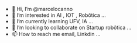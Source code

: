 - 👋 Hi, I’m @marcelocanno
- 👀 I’m interested in AI , IOT , Robôtica ...
- 🌱 I’m currently learning  UFV, IA ...
- 💞️ I’m looking to collaborate on Startup robôtica ...
- 📫 How to reach me email, Linkdin ...

<!---
marcelocanno/marcelocanno is a ✨ special ✨ repository because its `README.md` (this file) appears on your GitHub profile.
You can click the Preview link to take a look at your changes.
--->
